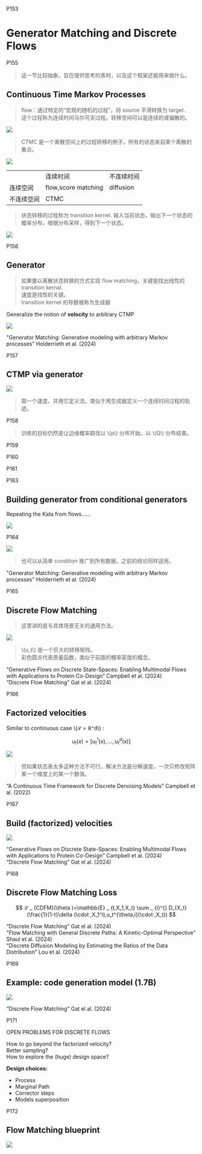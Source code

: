 
P153    
# Generator Matching and Discrete Flows

P155     
> 这一节比较抽象，旨在提供思考的素材，以及这个框架还能用来做什么。 

## Continuous Time Markov Processes    

> flow：通过特定的“宏观的随机的过程”，将 source 平滑转换为 target.     
这个过程称为连续时间马尔可夫过程。转移空间可以是连续的或偏散的。 

![](../assets/P155图-1.png)

> CTMC 是一个离散空间上的过程转移的例子。所有的状态来自某个离散的集合。       

![](../assets/P155图-2.png)

||||
|--|--|--|
|  | 连续时间 | 不连续时间 |
|连续空间 | flow,score matching | diffusion |
|不连续空间 | CTMC |  |

> 状态转移的过程称为 transition kernel. 输入当前状态，输出下一个状态的概率分布，根据分布采样，得到下一个状态。     

![](../assets/P155图-3.png)

P156    
## Generator

> 如果要以离散状态转换的方式实现 flow matching，关键是找出线性的 transition kernal.     
速度是线性的关键。    
transition kernel 的导数被称为生成器       

Generalize the notion of **velocity** to arbitrary CTMP 

![](../assets/P156图.png)

"Generator Matching: Generative modeling with arbitrary Markov processes" Holderrieth et al. (2024)      

P157    
## CTMP via generator

![](../assets/P157图.png)

> 取一个速度，并用它定义流。类似于用生成器定义一个连续时间过程的轨迹。   

P158     

> 训练的目标仍然是让边缘概率路径以 \\(p\\) 分布开始，以 \\(Q\\) 分布结束。   

P159    

P160    


P161     


P163      
## Building generator from conditional generators

Repeating the Kata from flows……      

![](../assets/P163图.png)  

P164     

![](../assets/P164图.png)

> 也可以从简单 condition 推广到所有数据，之前的结论同样适用。   

"Generator Matching: Generative modeling with arbitrary Markov processes" Holderrieth et al. (2024)     

P165    
## Discrete Flow Matching

> 这里讲的是与具体场景无关的通用方法。   

![](../assets/P165图.png)

> \\(u_t\\) 是一个巨大的转移矩阵。    
彩色圆点代表质量函数，类似于前面的概率密度的概念。    

“Generative Flows on Discrete State-Spaces: Enabling Multimodal Flows with Applications to Protein Co-Design” Campbell et al. (2024)      
“Discrete Flow Matching” Gat el al. (2024)       

P166    
## Factorized velocities

Similar to continuous case \\(𝒮 = ℝ^d\\) :    

$$
u_t(x) = [u^1_t (x),…, u^d_t (x)]
$$

![](../assets/P166图-2.png)

> 但如果状态表太多这种方法不可行。解决方法是分解速度，一次只修改矩阵某一个维度上的某一个数值。   

“A Continuous Time Framework for Discrete Denoising Models” Campbell et al. (2022)     

P167    
## Build (factorized) velocities

![](../assets/P167图.png)

“Generative Flows on Discrete State-Spaces: Enabling Multimodal Flows with Applications to Protein Co-Design” Campbell et al. (2024)     
“Discrete Flow Matching” Gat el al. (2024)     

P168    
## Discrete Flow Matching Loss


$$
ℒ _ {CDFM}(\theta )=\mathbb{E} _ {t,X_1,X_t} \sum _ {i}^{} D_{X_t}(\frac{1}{1-t}\delta (\cdot ,X_1^i),u_t^{\theta,i}(\cdot ,X_t))  
$$

“Discrete Flow Matching” Gat el al. (2024)    
"Flow Matching with General Discrete Paths: A Kinetic-Optimal Perspective” Shaul et al. (2024)    
“Discrete Diffusion Modeling by Estimating the Ratios of the Data Distribution” Lou et al. (2024)     

P169    
## Example: code generation model (1.7B)    

![](../assets/P169图.png)

“Discrete Flow Matching” Gat el al. (2024)     

P171    

OPEN PROBLEMS FOR DISCRETE FLOWS     

How to go beyond the factorized velocity?     
Better sampling?    
How to explore the (huge) design space?     

**Design choices:**    
- Process    
- Marginal Path    
- Corrector steps     
- Models superposition     

P172    
## Flow Matching blueprint   

![](../assets/P172图.png)
